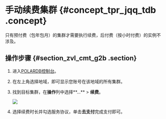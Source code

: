 # 手动续费集群 {#concept_tpr_jqq_tdb .concept}

只有预付费（包年包月）的集群才需要执行续费，后付费（按小时付费）的实例不涉及。

## 操作步骤 {#section_zvl_cmt_g2b .section}

1.  进入[POLARDB控制台](https://polardb.console.aliyun.com/)。
2.  在左上角选择地域，即可显示您账号在该地域的所有集群。
3.  找到目标集群，在**操作**列中选择**...** \> **续费**。

    ![](http://static-aliyun-doc.oss-cn-hangzhou.aliyuncs.com/assets/img/3030/15574754122102_zh-CN.png)

4.  选择续费时长并勾选服务协议，单击**去支付**完成支付即可。

